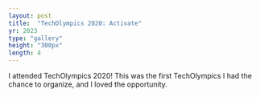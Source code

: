 ```yaml
---
layout: post
title:  "TechOlympics 2020: Activate"
yr: 2023
type: "gallery"
height: "300px"
length: 4
---
```


I attended TechOlympics 2020! This was the first TechOlympics I had the chance to organize, and I loved the opportunity.